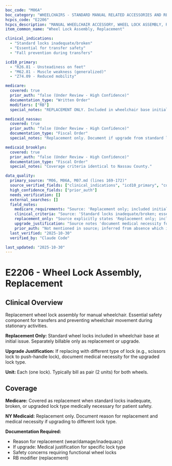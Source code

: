 ```yaml
---
boc_code: "M06A"
boc_category: "WHEELCHAIRS - STANDARD MANUAL RELATED ACCESSORIES AND REPAIRS"
hcpcs_code: "E2206"
hcpcs_description: "MANUAL WHEELCHAIR ACCESSORY, WHEEL LOCK ASSEMBLY, REPLACEMENT, EACH"
item_common_name: "Wheel Lock Assembly, Replacement"

clinical_indications:
  - "Standard locks inadequate/broken"
  - "Essential for transfer safety"
  - "Fall prevention during transfers"

icd10_primary:
  - "R26.81 - Unsteadiness on feet"
  - "M62.81 - Muscle weakness (generalized)"
  - "Z74.09 - Reduced mobility"

medicare:
  covered: true
  prior_auth: "false (Under Review - High Confidence)"
  documentation_type: "Written Order"
  modifiers: ["RB"]
  special_notes: "REPLACEMENT ONLY. Included in wheelchair base initially. Document medical necessity for upgrade if different from standard. RB modifier."

medicaid_nassau:
  covered: true
  prior_auth: "false (Under Review - High Confidence)"
  documentation_type: "Fiscal Order"
  special_notes: "Replacement only. Document if upgrade from standard lock type."

medicaid_brooklyn:
  covered: true
  prior_auth: "false (Under Review - High Confidence)"
  documentation_type: "Fiscal Order"
  special_notes: "Coverage criteria identical to Nassau County."

data_quality:
  primary_source: "M06, M06A, M07.md (lines 169-172)"
  source_verified_fields: ["clinical_indications", "icd10_primary", "covered", "replacement_only", "included_initially", "rb_modifier"]
  high_confidence_fields: ["prior_auth"]
  needs_verification: []
  external_searches: []
  field_notes:
    medicare_requirements: "Source: 'Replacement only; included initially; document medical necessity for upgrade if different from standard; RB modifier' - Direct quote from source lines 169-172."
    clinical_criteria: "Source: 'Standard locks inadequate/broken; essential for transfer safety' - ICD-10 codes R26.81, M62.81, Z74.09 correspond to stability and transfer safety needs."
    replacement_only: "Source explicitly states 'Replacement only; included initially' - standard wheel locks included in wheelchair base, only separately billable as replacement."
    upgrade_justification: "Source notes 'document medical necessity for upgrade if different from standard' - if replacing with different lock type (e.g., push-handle vs scissors), must justify upgrade."
    prior_auth: "Not mentioned in source; inferred from absence which is typical for replacement components."
  last_verified: "2025-10-30"
  verified_by: "Claude Code"

last_updated: "2025-10-30"
---
```


# E2206 - Wheel Lock Assembly, Replacement

## Clinical Overview

Replacement wheel lock assembly for manual wheelchair. Essential safety component for transfers and preventing wheelchair movement during stationary activities.

**Replacement Only:** Standard wheel locks included in wheelchair base at initial issue. Separately billable only as replacement or upgrade.

**Upgrade Justification:** If replacing with different type of lock (e.g., scissors lock to push-handle lock), document medical necessity for the upgraded lock type.

**Unit:** Each (one lock). Typically bill as pair (2 units) for both wheels.

## Coverage

**Medicare:** Covered as replacement when standard locks inadequate, broken, or upgraded lock type medically necessary for patient safety.

**NY Medicaid:** Replacement only. Document reason for replacement and medical necessity if upgrading to different lock type.

**Documentation Required:**
- Reason for replacement (wear/damage/inadequacy)
- If upgrade: Medical justification for specific lock type
- Safety concerns requiring functional wheel locks
- RB modifier (replacement)
